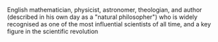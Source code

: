 <!--
title:       Isaac Newton
subtitle:    25 December 1642 – 20 March 1726/27
from:        1642
to:          1727
short:       English mathematician, physicist, astronomer, theologian, and author (described in his own day as a "natural philosopher") who is widely recognised as one of the most influential scientists of all time, and a key figure in the scientific revolution
imageUrl:    https://upload.wikimedia.org/wikipedia/commons/3/39/GodfreyKneller-IsaacNewton-1689.jpg
wikiUrl:     https://wikipedia.org/wiki/Isaac_Newton
-->


English mathematician, physicist, astronomer, theologian, and author (described in his own day as a "natural philosopher") who is widely recognised as one of the most influential scientists of all time, and a key figure in the scientific revolution